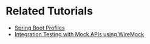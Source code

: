 # Related Tutorials

* [Spring Boot Profiles](https://howtodoinjava.com/spring-boot/spring-profiles/)
* [Integration Testing with Mock APIs using WireMock](https://howtodoinjava.com/java/library/mock-rest-api-with-wiremock/)